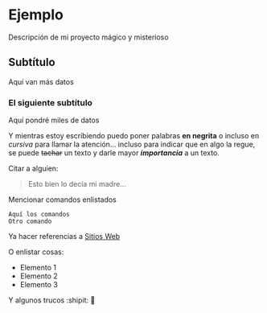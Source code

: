 # Ejemplo
Descripción de mi proyecto mágico y misterioso

## Subtítulo
Aquí van más datos

### El siguiente subtítulo
Aquí pondré miles de datos

Y mientras estoy escribiendo puedo poner palabras **en negrita** o incluso en *cursiva* para llamar la atención... incluso para indicar que en algo la regue, se puede ~~tachar~~ un texto y darle mayor ***importancia*** a un texto.

Citar a alguien:
> Esto bien lo decía mi madre...

Mencionar comandos enlistados
```
Aquí los comandos
Otro comando
```

Ya hacer referencias a [Sitios Web](http://verikosesi.rf.gd)

O enlistar cosas:
- Elemento 1
- Elemento 2
- Elemento 3

Y algunos trucos :shipit: :honeybee:
